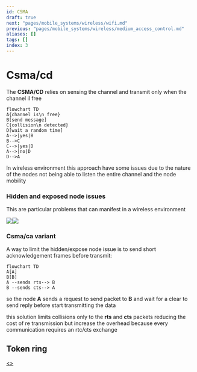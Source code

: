 ```yaml
---
id: CSMA
draft: true
next: "pages/mobile_systems/wireless/wifi.md"
previous: "pages/mobile_systems/wireless/medium_access_control.md"
aliases: []
tags: []
index: 3
---
```


# Csma/cd

The **CSMA/CD** relies on sensing the channel and transmit only when the channel il free

```mermaid
flowchart TD
A{channel is\n free}
B[send message]
C{collision\n detected}
D[wait a random time]
A-->|yes|B
B-->C
C-->|yes|D
A-->|no|D
D-->A
```

In wireless environment this approach have some issues due to the nature of the nodes not being able to listen the entire channel and the node mobility

### Hidden and exposed node issues

This are particular problems that can manifest in a wireless environment

![](assets/mobile_systems/Pasted%20image%2020240604181911.png)![](Pasted%20image%2020240604181924.png)

### Csma/ca variant

A way to limit the hidden/expose node issue is to send short acknowledgement frames before transmit:

```mermaid
flowchart TD
A[A]
B[B]
A --sends rts--> B
B --sends cts--> A
```

so the node **A** sends a request to send packet to **B** and wait for a clear to send reply before start transmitting the data

this solution limits collisions only to the **rts** and **cts** packets reducing the cost of re transmission but increase the overhead because every communication requires an rtc/cts exchange


## Token ring

[<](pages/mobile_systems/wireless/medium_access_control.md)[>](pages/mobile_systems/wireless/wifi.md)
